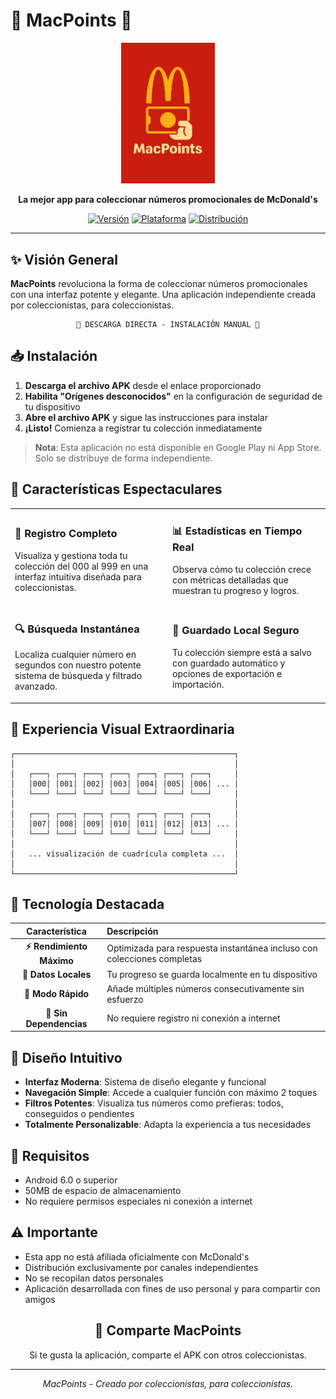# 🍟 MacPoints 🍔

<div align="center">

<img src="/Docs/images/logo.webp" alt="MacPoints" width="150">

**La mejor app para coleccionar números promocionales de McDonald's**

[![Versión](https://img.shields.io/badge/Versión-1.0.0-brightgreen.svg)](https://github.com/yourusername/macpoints)
[![Plataforma](https://img.shields.io/badge/Plataforma-Android-green.svg)](https://github.com/yourusername/macpoints)
[![Distribución](https://img.shields.io/badge/Distribución-Independiente-orange.svg)](https://github.com/yourusername/macpoints)

---

</div>

## ✨ Visión General

**MacPoints** revoluciona la forma de coleccionar números promocionales con una interfaz potente y elegante. Una aplicación independiente creada por coleccionistas, para coleccionistas.

<div align="center">

```
📲 DESCARGA DIRECTA - INSTALACIÓN MANUAL 📲
```

</div>

## 📥 Instalación

1. **Descarga el archivo APK** desde el enlace proporcionado
2. **Habilita "Orígenes desconocidos"** en la configuración de seguridad de tu dispositivo
3. **Abre el archivo APK** y sigue las instrucciones para instalar
4. **¡Listo!** Comienza a registrar tu colección inmediatamente

> **Nota**: Esta aplicación no está disponible en Google Play ni App Store. Solo se distribuye de forma independiente.

## 🚀 Características Espectaculares

<table>
  <tr>
    <td width="50%">
      <h3>🎯 Registro Completo</h3>
      <p>Visualiza y gestiona toda tu colección del 000 al 999 en una interfaz intuitiva diseñada para coleccionistas.</p>
    </td>
    <td width="50%">
      <h3>📊 Estadísticas en Tiempo Real</h3>
      <p>Observa cómo tu colección crece con métricas detalladas que muestran tu progreso y logros.</p>
    </td>
  </tr>
  <tr>
    <td width="50%">
      <h3>🔍 Búsqueda Instantánea</h3>
      <p>Localiza cualquier número en segundos con nuestro potente sistema de búsqueda y filtrado avanzado.</p>
    </td>
    <td width="50%">
      <h3>💾 Guardado Local Seguro</h3>
      <p>Tu colección siempre está a salvo con guardado automático y opciones de exportación e importación.</p>
    </td>
  </tr>
</table>

## 🌈 Experiencia Visual Extraordinaria

```
┌─────────────────────────────────────────────────┐
│                                                 │
│   ┌───┐ ┌───┐ ┌───┐ ┌───┐ ┌───┐ ┌───┐ ┌───┐     │
│   │000│ │001│ │002│ │003│ │004│ │005│ │006│ ... │
│   └───┘ └───┘ └───┘ └───┘ └───┘ └───┘ └───┘     │
│                                                 │
│   ┌───┐ ┌───┐ ┌───┐ ┌───┐ ┌───┐ ┌───┐ ┌───┐     │
│   │007│ │008│ │009│ │010│ │011│ │012│ │013│ ... │
│   └───┘ └───┘ └───┘ └───┘ └───┘ └───┘ └───┘     │
│                                                 │
│   ... visualización de cuadrícula completa ...  │
│                                                 │
└─────────────────────────────────────────────────┘
```

## 💎 Tecnología Destacada

<div align="center">

| Característica | Descripción |
|:-------------:|:-------------|
| **⚡ Rendimiento Máximo** | Optimizada para respuesta instantánea incluso con colecciones completas |
| **🔄 Datos Locales** | Tu progreso se guarda localmente en tu dispositivo |
| **🔐 Modo Rápido** | Añade múltiples números consecutivamente sin esfuerzo |
| **💯 Sin Dependencias** | No requiere registro ni conexión a internet |

</div>

## 🎨 Diseño Intuitivo

- **Interfaz Moderna**: Sistema de diseño elegante y funcional
- **Navegación Simple**: Accede a cualquier función con máximo 2 toques
- **Filtros Potentes**: Visualiza tus números como prefieras: todos, conseguidos o pendientes
- **Totalmente Personalizable**: Adapta la experiencia a tus necesidades

## 🔧 Requisitos

- Android 6.0 o superior
- 50MB de espacio de almacenamiento
- No requiere permisos especiales ni conexión a internet

## ⚠️ Importante

* Esta app no está afiliada oficialmente con McDonald's
* Distribución exclusivamente por canales independientes
* No se recopilan datos personales
* Aplicación desarrollada con fines de uso personal y para compartir con amigos

<div align="center">

## 💫 Comparte MacPoints

Si te gusta la aplicación, comparte el APK con otros coleccionistas.

---

*MacPoints - Creado por coleccionistas, para coleccionistas.*

</div>
